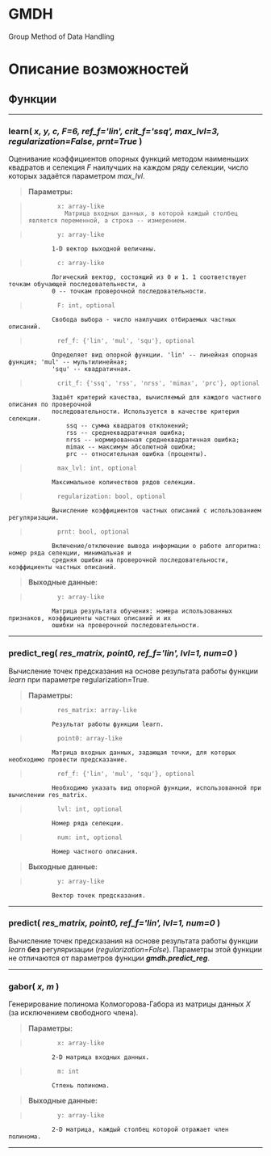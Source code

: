 # GMDH
Group Method of Data Handling

# Описание возможностей

##  Функции

---

### **learn(** *x, y, c, F=6, ref_f='lin', crit_f='ssq', max_lvl=3, regularization=False, prnt=True* **)**

Оценивание коэффициентов опорных функций методом наименьших квадратов и селекция *F* наилучших на каждом 
ряду селекции, число которых задаётся параметром *max_lvl*.

>    **Параметры:** 

>             x: array-like
>               Матрица входных данных, в которой каждый столбец является переменной, а строка -- измерением.   
                
>             y: array-like
                1-D вектор выходной величины.
                
>             c: array-like
                Логический вектор, состоящий из 0 и 1. 1 соответствует точкам обучающей последовательности, а
                0 -- точкам проверочной последовательности.
                
>             F: int, optional
                Свобода выбора - число наилучших отбираемых частных описаний.
                
>             ref_f: {'lin', 'mul', 'squ'}, optional
                Определяет вид опорной функции. 'lin' -- линейная опорная функция; 'mul' -- мультилинейная;
                'squ' -- квадратичная.
                
>             crit_f: {'ssq', 'rss', 'nrss', 'mimax', 'prc'}, optional
                Задаёт критерий качества, вычисляемый для каждого частного описания по проверочной 
                последовательности. Используется в качестве критерия селекции.
                    ssq -- сумма квадратов отклонений;
                    rss -- среднеквадратичная ошибка;
                    nrss -- нормированная среднеквадратичная ошибка;
                    mimax -- максимум абсолютной ошибки;
                    prc -- относительная ошибка (проценты).
                
>             max_lvl: int, optional
                Максимальное количествов рядов селекции.
                
>             regularization: bool, optional
                Вычисление коэффициентов частных описаний с использованием регуляризации.
                
>             prnt: bool, optional
                Включение/отключение вывода информации о работе алгоритма: номер ряда селекции, минимальная и 
                средняя ошибки на проверочной последовательности, коэффициенты частных описаний.

>    **Выходные данные:**

>             y: array-like
                Матрица результата обучения: номера использованных признаков, коэффициенты частных описаний и их
                ошибки на проверочной последовательности.
    
---    

### **predict_reg(** *res_matrix, point0, ref_f='lin', lvl=1, num=0* **)**

Вычисление точек предсказания на основе результата работы функции *learn* при параметре regularization=True.

>    **Параметры:**

>             res_matrix: array-like
                Результат работы функции learn.
                
>             point0: array-like
                Матрица входных данных, задающая точки, для которых необходимо провести предсказание.
                
>             ref_f: {'lin', 'mul', 'squ'}, optional
                Необходимо указать вид опорной функции, использованной при вычислении res_matrix.
                
>             lvl: int, optional
                Номер ряда селекции.
                
>             num: int, optional
                Номер частного описания.
                
>    **Выходные данные:**

>             y: array-like
                Вектор точек предсказания.
                
---

### **predict(** *res_matrix, point0, ref_f='lin', lvl=1, num=0* **)**

Вычисление точек предсказания на основе результата работы функции *learn* **без** регуляризации (*regularization=False*). Параметры этой функции не отличаются от параметров функции ***gmdh.predict_reg***.

---

### **gabor(** *x, m* **)**

Генерирование полинома Колмогорова-Габора из матрицы данных $X$ (за исключением свободного члена).

>    **Параметры:**

>             x: array-like
                2-D матрица входных данных.
                
>             m: int
                Стпень полинома.
                    
>    **Выходные данные:**

>             y: array-like
                2-D матрица, каждый столбец которой отражает член полинома.        

---
